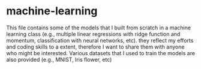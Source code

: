 # machine-learning
This file contains some of the models that I built from scratch in a machine learning class (e.g., multiple linear regressions with ridge function and momentum,  classification with neural networks, etc).
they reflect my efforts and coding skills to a extent, therefore I want to share them with anyone who might be interested.
Various datasets that I used to train the models are also provided (e.g., MNIST, Iris flower, etc)
